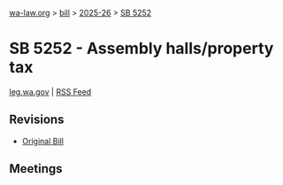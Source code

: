 [wa-law.org](/) > [bill](/bill/) > [2025-26](/bill/2025-26/) > [SB 5252](/bill/2025-26/sb/5252/)

# SB 5252 - Assembly halls/property tax
[leg.wa.gov](https://app.leg.wa.gov/billsummary?BillNumber=5252&Year=2025&Initiative=false) | [RSS Feed](./rss.xml)

## Revisions
* [Original Bill](1/)

## Meetings